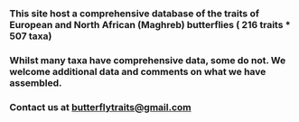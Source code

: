 

### This site host a comprehensive database of the traits of European and North African (Maghreb) butterflies ( 216 traits  * 507 taxa)

### Whilst many taxa have comprehensive data, some do not. We welcome additional data and comments on what we have assembled.

### Contact us at butterflytraits@gmail.com
